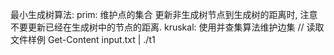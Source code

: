 最小生成树算法:
    prim: 维护点的集合
        更新非生成树节点到生成树的距离时, 注意不要更新已经在生成树中的节点的距离.
    kruskal: 使用并查集算法维护边集
// 读取文件样例
Get-Content input.txt | ./t1